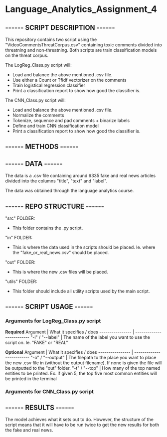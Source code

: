 # Language_Analytics_Assignment_4
## ------ SCRIPT DESCRIPTION ------
This repository contains two script using the "VideoCommentsThreatCorpus.csv" containing toxic comments divided into threatning and non-threatning. Both scripts are train classification models on the threat corpus.

The LogReg_Class.py script will:
- Load and balance the above mentioned .csv file.
- Use either a Count or Tfidf vectorizer on the comments
- Train logistical regression classifier
- Print a classification report to show how good the classifier is.

The CNN_Class.py script will:
- Load and balance the above mentioned .csv file.
- Normalize the comments
- Tokenize, sequence and pad comments + binarize labels
- Define and train CNN classification model
- Print a classification report to show how good the classifier is.


## ------ METHODS ------


## ------ DATA ------
The data is a .csv file containing around 6335 fake and real news articles divided into the columns "title", "text" and "label".

The data was obtained through the language analytics course.

## ------ REPO STRUCTURE ------
"src" FOLDER:
- This folder contains the .py script.

"in" FOLDER:
- This is where the data used in the scripts should be placed. Ie. where the "fake_or_real_news.csv" should be placed.

"out" FOLDER:
- This is where the new .csv files will be placed.

"utils" FOLDER:
- This folder should include all utility scripts used by the main script.

## ------ SCRIPT USAGE ------
### Arguments for LogReg_Class.py script

**Required**
Argument         | What it specifies / does
---------------- | -------------------------
"-l" / "--label" | The name of the label you want to use the script on. Ie. "FAKE" or "REAL"

**Optional**
Argument         | What it specifies / does
---------------- | -------------------------
"-o" / "--output" | The filepath to the place you want to place the new .csv file in (without the output filename). If none is given the file will be outputted to the "out" folder.
"-t" / "--top" | How many of the top named entities to be printed. Ex. if given 5, the top five most common entities will be printed in the terminal

### Arguments for CNN_Class.py script

## ------ RESULTS ------
The model achieves what it sets out to do. However, the structure of the script means that it will have to be run twice to get the new results for both the fake and real news.
